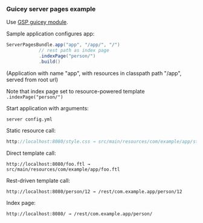 ### Guicey server pages example

Use [GSP guicey module]((https://github.com/xvik/dropwizard-guicey/tree/dw-3/guicey-server-pages)).

Sample application configures app:

```java
ServerPagesBundle.app("app", "/app/", "/")
            // rest path as index page
            .indexPage("person/")
            .build()
```       

(Application with name "app", with resources in classpath path "/app", served from root url)

Note that index page set to resource-powered template ` .indexPage("person/")`

Start application with arguments:

```
server config.yml
```

Static resource call:

```java
http://localhost:8080/style.css → src/main/resources/com/example/app/style.css
```

Direct template call:

```
http://localhost:8080/foo.ftl → src/main/resources/com/example/app/foo.ftl
```

Rest-driven template call:

```
http://localhost:8080/person/12 → /rest/com.example.app/person/12
```

Index page:

```
http://localhost:8080/ → /rest/com.example.app/person/
```